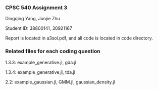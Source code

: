### CPSC 540 Assignment 3

Dingqing Yang, Junjie Zhu

Student ID: 38800141, 30921167

Report is located in a3sol.pdf, and all code is located in code directory.

### Related files for each coding question

1.3.3: example_generative.jl, gda.jl

1.3.4: example_generative.jl, tda.jl

2.2: example_gaussian.jl, GMM.jl, gaussian_density.jl
